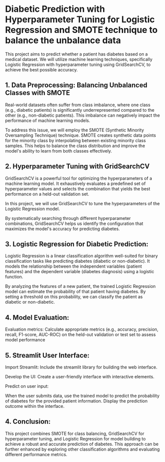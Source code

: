 # Diabetic Prediction with Hyperparameter Tuning for Logistic Regression and SMOTE technique to balance the unbalance data

This project aims to predict whether a patient has diabetes based on a medical dataset. We will utilize machine learning techniques, specifically Logistic Regression with hyperparameter tuning using GridSearchCV, to achieve the best possible accuracy.

## 1. Data Preprocessing: Balancing Unbalanced Classes with SMOTE

Real-world datasets often suffer from class imbalance, where one class (e.g., diabetic patients) is significantly underrepresented compared to the other (e.g., non-diabetic patients). This imbalance can negatively impact the performance of machine learning models.

To address this issue, we will employ the SMOTE (Synthetic Minority Oversampling Technique) technique. SMOTE creates synthetic data points for the minority class by interpolating between existing minority class samples. This helps to balance the class distribution and improve the model's ability to learn from both classes effectively.

## 2. Hyperparameter Tuning with GridSearchCV

GridSearchCV is a powerful tool for optimizing the hyperparameters of a machine learning model. It exhaustively evaluates a predefined set of hyperparameter values and selects the combination that yields the best performance on a held-out validation set.

In this project, we will use GridSearchCV to tune the hyperparameters of the Logistic Regression model.

By systematically searching through different hyperparameter combinations, GridSearchCV helps us identify the configuration that maximizes the model's accuracy for predicting diabetes.

## 3. Logistic Regression for Diabetic Prediction:

Logistic Regression is a linear classification algorithm well-suited for binary classification tasks like predicting diabetes (diabetic or non-diabetic). It models the relationship between the independent variables (patient features) and the dependent variable (diabetes diagnosis) using a logistic function.

By analyzing the features of a new patient, the trained Logistic Regression model can estimate the probability of that patient having diabetes. By setting a threshold on this probability, we can classify the patient as diabetic or non-diabetic.

## 4. Model Evaluation:

Evaluation metrics: Calculate appropriate metrics (e.g., accuracy, precision, recall, F1-score, AUC-ROC) on the held-out validation or test set to assess model performance

## 5. Streamlit User Interface:

Import Streamlit: Include the streamlit library for building the web interface.

Develop the UI: Create a user-friendly interface with interactive elements.

Predict on user input:

When the user submits data, use the trained model to predict the probability of diabetes for the provided patient information. Display the prediction outcome within the interface.

## 4. Conclusion:
   
This project combines SMOTE for class balancing, GridSearchCV for hyperparameter tuning, and Logistic Regression for model building to achieve a robust and accurate prediction of diabetes. This approach can be further enhanced by exploring other classification algorithms and evaluating different performance metrics.
